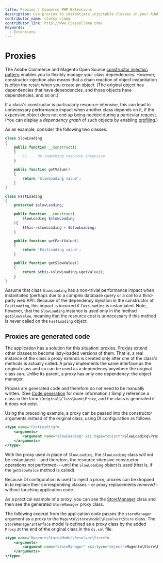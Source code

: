 ```yaml
---
title: Proxies | Commerce PHP Extensions
description: Use proxies to instantiate injectable classes in your Adobe Commerce and Magento Open Source extenions.
contributor_name: Classy Llama
contributor_link: http://www.classyllama.com/
keywords:
  - Extensions
---
```


# Proxies

The Adobe Commerce and Magento Open Source [constructor injection pattern](dependency-injection.md#constructor-injection) enables you to flexibly manage your class dependencies. However, constructor injection also means that a chain reaction of object instantiation is often the result when you create an object. (The original object has dependencies that have dependencies, and those objects have dependencies, and so on.)

If a class's constructor is particularly resource-intensive, this can lead to unnecessary performance impact when another class depends on it, if the expensive object does not end up being needed during a particular request. (You can display a *dependency graph* of such objects by enabling [profiling](https://experienceleague.adobe.com/docs/commerce-operations/configuration-guide/setup/mage-profiler.html).)

As an example, consider the following two classes:

```php
class SlowLoading
{
    public function __construct()
    {
        // ... Do something resource intensive
    }

    public function getValue()
    {
        return 'SlowLoading value';
    }
}

class FastLoading
{
    protected $slowLoading;

    public function __construct(
        SlowLoading $slowLoading
    ){
        $this->slowLoading = $slowLoading;
    }

    public function getFastValue()
    {
        return 'FastLoading value';
    }

    public function getSlowValue()
    {
        return $this->slowLoading->getValue();
    }
}
```

Assume that class `SlowLoading` has a non-trivial performance impact when instantiated (perhaps due to a complex database query or a call to a third-party web API). Because of the dependency injection in the constructor of `FastLoading`, this impact is incurred if `FastLoading` is instantiated.  Note, however, that the `SlowLoading` instance is used only in the method `getSlowValue`, meaning that the resource cost is unnecessary if this method is never called on the `FastLoading` object.

## Proxies are generated code

The application has a solution for this situation: proxies. [Proxies](http://en.wikipedia.org/wiki/Proxy_pattern) extend other classes to become lazy-loaded versions of them. That is, a real instance of the class a proxy extends is created only after one of the class's methods is actually called. A proxy implements the same interface as the original class and so can be used as a dependency anywhere the original class can.  Unlike its parent, a proxy has only one dependency: the object manager.

Proxies are generated code and therefore do not need to be manually written.  (See [Code generation](code-generation.md) for more information.) Simply reference a class in the form `\Original\Class\Name\Proxy`, and the class is generated if it does not exist.

Using the preceding example, a proxy can be passed into the constructor arguments instead of the original class, using DI configuration as follows:

```xml
<type name="FastLoading">
    <arguments>
        <argument name="slowLoading" xsi:type="object">SlowLoading\Proxy</argument>
    </arguments>
</type>
```

With the proxy used in place of `SlowLoading`, the `SlowLoading` class will not be instantiated---and therefore, the resource intensive constructor operations not performed---until the `SlowLoading` object is used (that is, if the `getSlowValue` method is called).

Because DI configuration is used to inject a proxy, proxies can be dropped in to replace their corresponding classes - or proxy replacements *removed* - without touching application code.

As a practical example of a proxy, you can see the [StoreManager](https://github.com/magento/magento2/blob/2.4/app/code/Magento/Store/Model/StoreManager.php) class and then see the generated `StoreManager` proxy class.

The following excerpt from the application code passes the `storeManager` argument as a proxy to the `Magento\Store\Model\Resolver\Store` class. The `StoreManagerInterface` model is defined as a proxy class by the added `Proxy` at the end of the original class in the `di.xml` file.

```xml
<type name="Magento\Store\Model\Resolver\Store">
    <arguments>
        <argument name="storeManager" xsi:type="object">Magento\Store\Model\StoreManagerInterface\Proxy</argument>
    </arguments>
</type>
```
